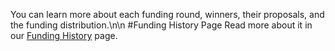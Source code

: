 You can learn more about each funding round, winners, their proposals, and the funding distribution.\n\n
#Funding History Page
Read more about it in our [Funding History](https://www.notion.so/Funding-History-3cadee15c7c14ee2a6f1ab61de70dfc2) page.